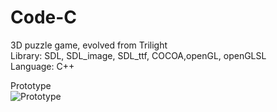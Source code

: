 Code-C
======

3D puzzle game, evolved from Trilight  
Library: SDL, SDL_image, SDL_ttf, COCOA,openGL, openGLSL  
Language: C++  
  
Prototype  
![Prototype](https://raw.github.com/yugiohatemu/Code-C/master/screenshot/screenshot0.png)